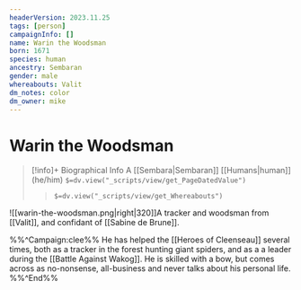 ```yaml
---
headerVersion: 2023.11.25
tags: [person]
campaignInfo: []
name: Warin the Woodsman
born: 1671
species: human
ancestry: Sembaran
gender: male
whereabouts: Valit
dm_notes: color
dm_owner: mike
---
```

# Warin the Woodsman
>[!info]+ Biographical Info
> A [[Sembara|Sembaran]] [[Humans|human]] (he/him)
> `$=dv.view("_scripts/view/get_PageDatedValue")`
>> `$=dv.view("_scripts/view/get_Whereabouts")`

![[warin-the-woodsman.png|right|320]]A tracker and woodsman from [[Valit]], and confidant of [[Sabine de Brune]].

%%^Campaign:clee%%
He has helped the [[Heroes of Cleenseau]] several times, both as a tracker in the forest hunting giant spiders, and as a a leader during the [[Battle Against Wakog]]. He is skilled with a bow, but comes across as no-nonsense, all-business and never talks about his personal life.
%%^End%%
